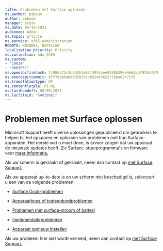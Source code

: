 ```yaml
---
title: Problemen met Surface oplossen
ms.author: pebaum
author: pebaum
manager: scotv
ms.date: 04/14/2021
audience: Admin
ms.topic: article
ms.service: o365-administration
ROBOTS: NOINDEX, NOFOLLOW
localization_priority: Priority
ms.collection: Adm_O365
ms.custom:
- "10024"
- "9003951"
ms.openlocfilehash: 7c90dd73c4c552b1e83f494daee0838639ee4e61abf97d5d576f88ded9a4c631
ms.sourcegitcommit: b5f7da89a650d2915dc652449623c78be6247175
ms.translationtype: HT
ms.contentlocale: nl-NL
ms.lasthandoff: 08/05/2021
ms.locfileid: "54038881"
---
```

# <a name="troubleshoot-surface"></a>Problemen met Surface oplossen

Microsoft Support heeft diverse oplossingen gepubliceerd om gebruikers te helpen bij het opsporen en oplossen van problemen met hun Surface-apparaten. Het eerste wat u moet doen, is ervoor zorgen dat uw apparaat de nieuwste updates heeft. Zie Surface-stuurprogramma's en firmware voor [meer informatie.](https://docs.microsoft.com/surface/support-solutions-surface#surface-drivers-and-firmware)

Als uw scherm is gekraakt of gekraakt, neem dan contact op [met Surface Support.](https://docs.microsoft.com/surface/contact-surface-support?tabs=online)

Als uw apparaat up-to-date is en uw scherm niet beschadigd is, selecteert u een van de volgende problemen:
 
- [Surface Dock-problemen](https://docs.microsoft.com/surface/support-solutions-surface#surface-dock-issues)
 
- [Apparaathoes of toetsenbordproblemen](https://support.microsoft.com/sbs/surface/troubleshoot-your-surface-type-cover-or-keyboard-5b7ed1a7-bedd-5164-94a7-87f8e95df3fe?)
 
- [Problemen met surface-stroom of batterij](https://docs.microsoft.com/surface/support-solutions-surface#surface-power-or-battery-issues)
 
- [Implementatieproblemen](https://docs.microsoft.com/surface/support-solutions-surface#deployment-issues)
 
- [Apparaat opnieuw instellen](https://docs.microsoft.com/surface/support-solutions-surface#reset-device)

Als uw probleem hier niet wordt vermeld, neem dan contact op [met Surface Support.](https://docs.microsoft.com/surface/contact-surface-support?tabs=online)

